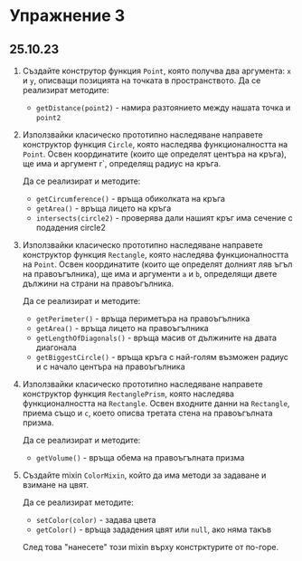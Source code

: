 # Упражнение 3

## 25.10.23

1. Създайте конструтор функция `Point`, която получва два аргумента: `x` и `y`, описващи позицията на точката в пространството.
    Да се реализират методите:
    * `getDistance(point2)` - намира разтоянието между нашата точка и `point2`
1. Използвайки класическо прототипно наследяване направете конструктор функция `Circle`, която наследява функционалността на `Point`. Освен координатите (които ще определят центъра на кръга), ще има и аргумент r`, определящ радиус на кръга.

    Да се реализират и методите:
    * `getCircumference()` - връща обиколката на кръга
    * `getArea()` - връща лицето на кръга
    * `intersects(circle2)` - проверява дали нашият кръг има сечение с подадения circle2
1. Използвайки класическо прототипно наследяване направете конструктор функция `Rectangle`, която наследява функционалността на `Point`. Освен координатите (които ще определят долният ляв ъгъл на правоъгълника), ще има и аргументи `a` и `b`, определящи двете дължини на  страни на правоъгълника.

    Да се реализират и методите:
    * `getPerimeter()` - връща периметъра на правоъгълника
    * `getArea()` - връща лицето на правоъгълника
    * `getLengthOfDiagonals()` - връща масив от дължините на двата диагонала
    * `getBiggestCircle()` - връща кръга с най-голям възможен радиус и с начало центъра на правоъгълника

1. Използвайки класическо прототипно наследяване направете конструктор функция `RectanglePrism`, която наследява функционалността на `Rectangle`. Освен входните данни на `Rectangle`, приема също и `c`, което описва третата стена на правоъгълната призма.

    Да се реализират и методите:
    * `getVolume()` - връща обема на правоъгълната призма

1. Създайте mixin `ColorMixin`, който да има методи за задаване и взимане на цвят.

    Да се реализират методите:
    * `setColor(color)` - задава цвета
    * `getColor()` - връща зададения цвят или `null`, ако няма такъв

    След това "нанесете" този mixin върху констрктурите от по-горе.